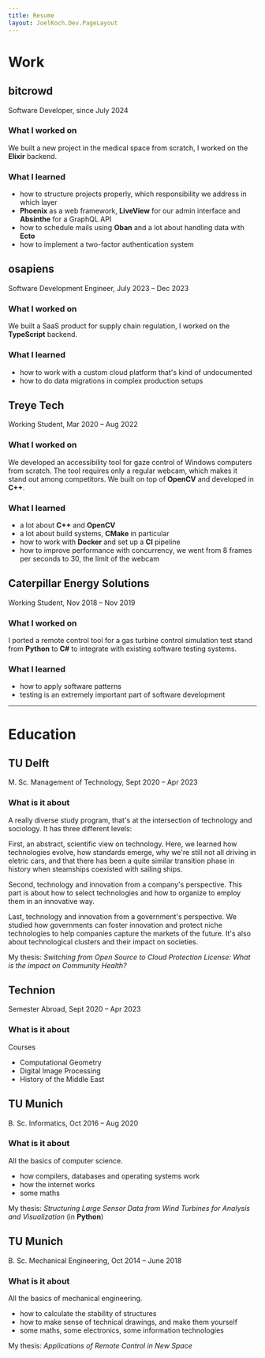 ```yaml
---
title: Resume
layout: JoelKoch.Dev.PageLayout
---
```


# Work

## bitcrowd

Software Developer, since July 2024

<div class="padding-inline-start:s0">

### What I worked on
We built a new project in the medical space from scratch, I worked on the **Elixir** backend. 

### What I learned

- how to structure projects properly, which responsibility we address in which layer
- **Phoenix** as a web framework, **LiveView** for our admin interface and **Absinthe** for a GraphQL API 
- how to schedule mails using **Oban** and a lot about handling data with **Ecto**
- how to implement a two-factor authentication system
</div>

## osapiens

Software Development Engineer, July 2023 – Dec 2023

<div class="padding-inline-start:s0">

### What I worked on
We built a SaaS product for supply chain regulation, I worked on the **TypeScript** backend.

### What I learned
- how to work with a custom cloud platform that's kind of undocumented
- how to do data migrations in complex production setups

</div>

## Treye Tech

Working Student, Mar 2020 – Aug 2022

<div class="padding-inline-start:s0">

### What I worked on
We developed an accessibility tool for gaze control of Windows computers from scratch.
The tool requires only a regular webcam, which makes it stand out among competitors.
We built on top of **OpenCV** and developed in **C++**.

### What I learned
- a lot about **C++** and **OpenCV**
- a lot about build systems, **CMake** in particular
- how to work with **Docker** and set up a **CI** pipeline
- how to improve performance with concurrency, we went from 8 frames per seconds to 30, the limit of the webcam

</div>

## Caterpillar Energy Solutions

Working Student, Nov 2018 – Nov 2019

<div class="padding-inline-start:s0">

### What I worked on
I ported a remote control tool for a gas turbine control simulation test stand from **Python** to **C#** to integrate with existing software testing systems.

### What I learned
- how to apply software patterns
- testing is an extremely important part of software development

</div>

---

# Education

## TU Delft

M. Sc. Management of Technology, Sept 2020 – Apr 2023

<div class="padding-inline-start:s0">

### What is it about
A really diverse study program, that's at the intersection of technology and sociology.
It has three different levels:

First, an abstract, scientific view on technology.
Here, we learned how technologies evolve, how standards emerge, why we're still not all driving in eletric cars, and that there has been a quite similar transition phase in history when steamships coexisted with sailing ships.

Second, technology and innovation from a company's perspective.
This part is about how to select technologies and how to organize to employ them in an innovative way.

Last, technology and innovation from a government's perspective.
We studied how governments can foster innovation and protect niche technologies to help companies capture the markets of the future.
It's also about technological clusters and their impact on societies.

My thesis: _Switching from Open Source to Cloud Protection License: What is the impact on Community Health?_

</div>

## Technion

Semester Abroad, Sept 2020 – Apr 2023

<div class="padding-inline-start:s0">

### What is it about

Courses
- Computational Geometry
- Digital Image Processing
- History of the Middle East

</div>

## TU Munich

B. Sc. Informatics, Oct 2016 – Aug 2020

<div class="padding-inline-start:s0">

### What is it about
All the basics of computer science.
- how compilers, databases and operating systems work
- how the internet works
- some maths

My thesis: _Structuring Large Sensor Data from Wind Turbines for Analysis and Visualization_ (in **Python**)

</div>

## TU Munich

B. Sc. Mechanical Engineering, Oct 2014 – June 2018

<div class="padding-inline-start:s0">

### What is it about
All the basics of mechanical engineering.
- how to calculate the stability of structures
- how to make sense of technical drawings, and make them yourself
- some maths, some electronics, some information technologies

My thesis: _Applications of Remote Control in New Space_

</div>
